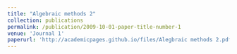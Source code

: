 ```yaml
---
title: "Algebraic methods 2"
collection: publications
permalink: /publication/2009-10-01-paper-title-number-1
venue: 'Journal 1'
paperurl: 'http://academicpages.github.io/files/Alegbraic methods 2.pdf'
---
```

